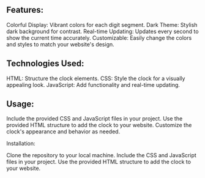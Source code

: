 ## Features:

Colorful Display: Vibrant colors for each digit segment.
Dark Theme: Stylish dark background for contrast.
Real-time Updating: Updates every second to show the current time accurately.
Customizable: Easily change the colors and styles to match your website's design.

## Technologies Used:

HTML: Structure the clock elements.
CSS: Style the clock for a visually appealing look.
JavaScript: Add functionality and real-time updating.

## Usage:

Include the provided CSS and JavaScript files in your project.
Use the provided HTML structure to add the clock to your website.
Customize the clock's appearance and behavior as needed.

Installation:

Clone the repository to your local machine.
Include the CSS and JavaScript files in your project.
Use the provided HTML structure to add the clock to your website.
